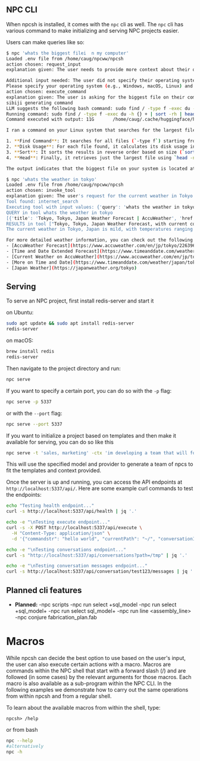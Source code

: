
## NPC CLI
When npcsh is installed, it comes with the `npc` cli as well. The `npc` cli has various command to make initializing and serving NPC projects easier.

Users can make queries like so:
```bash
$ npc 'whats the biggest filei  n my computer'
Loaded .env file from /home/caug/npcww/npcsh
action chosen: request_input
explanation given: The user needs to provide more context about their operating system or specify which directory to search for the biggest file.

Additional input needed: The user did not specify their operating system or the directory to search for the biggest file, making it unclear how to execute the command.
Please specify your operating system (e.g., Windows, macOS, Linux) and the directory you want to search in.: linux and root
action chosen: execute_command
explanation given: The user is asking for the biggest file on their computer, which can be accomplished with a simple bash command that searches for the largest files.
sibiji generating command
LLM suggests the following bash command: sudo find / -type f -exec du -h {} + | sort -rh | head -n 1
Running command: sudo find / -type f -exec du -h {} + | sort -rh | head -n 1
Command executed with output: 11G       /home/caug/.cache/huggingface/hub/models--state-spaces--mamba-2.8b/blobs/39911a8470a2b256016b57cc71c68e0f96751cba5b229216ab1f4f9d82096a46

I ran a command on your Linux system that searches for the largest files on your computer. The command `sudo find / -type f -exec du -h {} + | sort -rh | head -n 1` performs the following steps:

1. **Find Command**: It searches for all files (`-type f`) starting from the root directory (`/`).
2. **Disk Usage**: For each file found, it calculates its disk usage in a human-readable format (`du -h`).
3. **Sort**: It sorts the results in reverse order based on size (`sort -rh`), so the largest files appear first.
4. **Head**: Finally, it retrieves just the largest file using `head -n 1`.

The output indicates that the biggest file on your system is located at `/home/caug/.cache/huggingface/hub/models--state-spaces--mamba-2.8b/blobs/39911a8470a2b256016b57cc71c68e0f96751cba5b229216ab1f4f9d82096a46` and is 11GB in size.

```

```bash
$ npc 'whats the weather in tokyo'
Loaded .env file from /home/caug/npcww/npcsh
action chosen: invoke_tool
explanation given: The user's request for the current weather in Tokyo requires up-to-date information, which can be best obtained through an internet search.
Tool found: internet_search
Executing tool with input values: {'query': 'whats the weather in tokyo'}
QUERY in tool whats the weather in tokyo
[{'title': 'Tokyo, Tokyo, Japan Weather Forecast | AccuWeather', 'href': 'https://www.accuweather.com/en/jp/tokyo/226396/weather-forecast/226396', 'body': 'Tokyo, Tokyo, Japan Weather Forecast, with current conditions, wind, air quality, and what to expect for the next 3 days.'}, {'title': 'Tokyo, Japan 14 day weather forecast - timeanddate.com', 'href': 'https://www.timeanddate.com/weather/japan/tokyo/ext', 'body': 'Tokyo Extended Forecast with high and low temperatures. °F. Last 2 weeks of weather'}, {'title': 'Tokyo, Tokyo, Japan Current Weather | AccuWeather', 'href': 'https://www.accuweather.com/en/jp/tokyo/226396/current-weather/226396', 'body': 'Current weather in Tokyo, Tokyo, Japan. Check current conditions in Tokyo, Tokyo, Japan with radar, hourly, and more.'}, {'title': 'Weather in Tokyo, Japan - timeanddate.com', 'href': 'https://www.timeanddate.com/weather/japan/tokyo', 'body': 'Current weather in Tokyo and forecast for today, tomorrow, and next 14 days'}, {'title': 'Tokyo Weather Forecast Today', 'href': 'https://japanweather.org/tokyo', 'body': "For today's mild weather in Tokyo, with temperatures between 13ºC to 16ºC (55.4ºF to 60.8ºF), consider wearing: - Comfortable jeans or slacks - Sun hat (if spending time outdoors) - Lightweight sweater or cardigan - Long-sleeve shirt or blouse. Temperature. Day. 14°C. Night. 10°C. Morning. 10°C. Afternoon."}] <class 'list'>
RESULTS in tool ["Tokyo, Tokyo, Japan Weather Forecast, with current conditions, wind, air quality, and what to expect for the next 3 days.\n Citation: https://www.accuweather.com/en/jp/tokyo/226396/weather-forecast/226396\n\n\n\nTokyo Extended Forecast with high and low temperatures. °F. Last 2 weeks of weather\n Citation: https://www.timeanddate.com/weather/japan/tokyo/ext\n\n\n\nCurrent weather in Tokyo, Tokyo, Japan. Check current conditions in Tokyo, Tokyo, Japan with radar, hourly, and more.\n Citation: https://www.accuweather.com/en/jp/tokyo/226396/current-weather/226396\n\n\n\nCurrent weather in Tokyo and forecast for today, tomorrow, and next 14 days\n Citation: https://www.timeanddate.com/weather/japan/tokyo\n\n\n\nFor today's mild weather in Tokyo, with temperatures between 13ºC to 16ºC (55.4ºF to 60.8ºF), consider wearing: - Comfortable jeans or slacks - Sun hat (if spending time outdoors) - Lightweight sweater or cardigan - Long-sleeve shirt or blouse. Temperature. Day. 14°C. Night. 10°C. Morning. 10°C. Afternoon.\n Citation: https://japanweather.org/tokyo\n\n\n", 'https://www.accuweather.com/en/jp/tokyo/226396/weather-forecast/226396\n\nhttps://www.timeanddate.com/weather/japan/tokyo/ext\n\nhttps://www.accuweather.com/en/jp/tokyo/226396/current-weather/226396\n\nhttps://www.timeanddate.com/weather/japan/tokyo\n\nhttps://japanweather.org/tokyo\n']
The current weather in Tokyo, Japan is mild, with temperatures ranging from 13°C to 16°C (approximately 55.4°F to 60.8°F). For today's conditions, it is suggested to wear comfortable jeans or slacks, a lightweight sweater or cardigan, and a long-sleeve shirt or blouse, especially if spending time outdoors. The temperature today is expected to reach a high of 14°C (57.2°F) during the day and a low of 10°C (50°F) at night.

For more detailed weather information, you can check out the following sources:
- [AccuWeather Forecast](https://www.accuweather.com/en/jp/tokyo/226396/weather-forecast/226396)
- [Time and Date Extended Forecast](https://www.timeanddate.com/weather/japan/tokyo/ext)
- [Current Weather on AccuWeather](https://www.accuweather.com/en/jp/tokyo/226396/current-weather/226396)
- [More on Time and Date](https://www.timeanddate.com/weather/japan/tokyo)
- [Japan Weather](https://japanweather.org/tokyo)
```


## Serving
To serve an NPC project, first install redis-server and start it

on Ubuntu:
```bash
sudo apt update && sudo apt install redis-server
redis-server
```

on macOS:
```bash
brew install redis
redis-server
```
Then navigate to the project directory and run:

```bash
npc serve
```
If you want to specify a certain port, you can do so with the `-p` flag:
```bash
npc serve -p 5337
```
or with the `--port` flag:
```bash
npc serve --port 5337

```
If you want to initialize a project based on templates and then make it available for serving, you can do so like this
```bash
npc serve -t 'sales, marketing' -ctx 'im developing a team that will focus on sales and marketing within the logging industry. I need a team that can help me with the following: - generate leads - create marketing campaigns - build a sales funnel - close deals - manage customer relationships - manage sales pipeline - manage marketing campaigns - manage marketing budget' -m llama3.2 -pr ollama
```
This will use the specified model and provider to generate a team of npcs to fit the templates and context provided.


Once the server is up and running, you can access the API endpoints at `http://localhost:5337/api/`. Here are some example curl commands to test the endpoints:

```bash
echo "Testing health endpoint..."
curl -s http://localhost:5337/api/health | jq '.'

echo -e "\nTesting execute endpoint..."
curl -s -X POST http://localhost:5337/api/execute \
  -H "Content-Type: application/json" \
  -d '{"commandstr": "hello world", "currentPath": "~/", "conversationId": "test124"}' | jq '.'

echo -e "\nTesting conversations endpoint..."
curl -s "http://localhost:5337/api/conversations?path=/tmp" | jq '.'

echo -e "\nTesting conversation messages endpoint..."
curl -s http://localhost:5337/api/conversation/test123/messages | jq '.'
```

## Planned cli features


* **Planned:** -npc scripts
-npc run select +sql_model   <run up>
-npc run select +sql_model+  <run up and down>
-npc run select sql_model+  <run down>
-npc run line <assembly_line>
-npc conjure fabrication_plan.fab



# Macros

While npcsh can decide the best option to use based on the user's input, the user can also execute certain actions with a macro. Macros are commands within the NPC shell that start with a forward slash (/) and are followed (in some cases) by the relevant arguments for those macros. Each macro is also available as a sub-program within the NPC CLI. In the following examples we demonstrate how to carry out the same operations from within npcsh and from a regular shell.


To learn about the available macros from within the shell, type:
```npcsh
npcsh> /help
```

or from bash
```bash
npc --help
#alternatively
npc -h
```